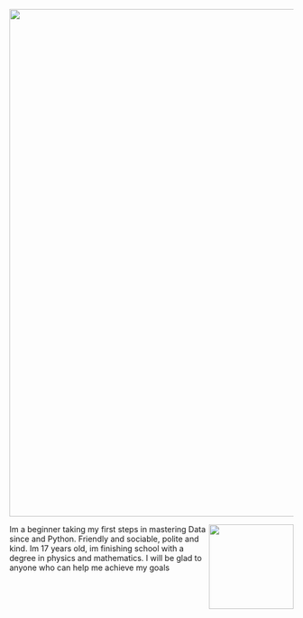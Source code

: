 <!---
Please consider starring the repo if you find this useful in any manner
or use it.
-->

<a href="https://www.rishit.tech"><img src="https://github.com/Destroyagony/Rishit-dagli/assets/147639560/eabd6dd9-2600-44f4-8a5a-059df594ee23" width="900"></a>
 
<img align='right' src='https://github.com/Rishit-dagli/Rishit-dagli/blob/master/images/octocat-anime.gif' width='150'>


Im a beginner taking my first steps in mastering Data since and Python. Friendly and sociable, polite and kind. Im 17 years old, im finishing school with a degree in physics and mathematics. I will be glad to anyone who can help me achieve my goals




